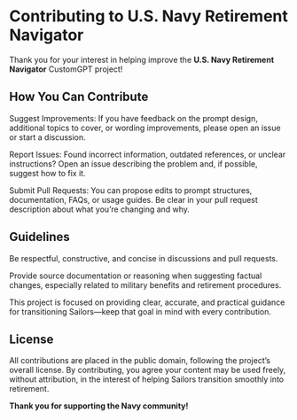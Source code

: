 # Contributing to U.S. Navy Retirement Navigator

Thank you for your interest in helping improve the **U.S. Navy Retirement Navigator** CustomGPT project!

## How You Can Contribute

Suggest Improvements:
If you have feedback on the prompt design, additional topics to cover, or wording improvements, please open an issue or start a discussion.

Report Issues:
Found incorrect information, outdated references, or unclear instructions? Open an issue describing the problem and, if possible, suggest how to fix it.

Submit Pull Requests:
You can propose edits to prompt structures, documentation, FAQs, or usage guides. Be clear in your pull request description about what you’re changing and why.

## Guidelines

Be respectful, constructive, and concise in discussions and pull requests.

Provide source documentation or reasoning when suggesting factual changes, especially related to military benefits and retirement procedures.

This project is focused on providing clear, accurate, and practical guidance for transitioning Sailors—keep that goal in mind with every contribution.

## License

All contributions are placed in the public domain, following the project’s overall license. By contributing, you agree your content may be used freely, without attribution, in the interest of helping Sailors transition smoothly into retirement.

**Thank you for supporting the Navy community!**